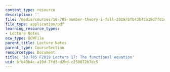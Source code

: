 ```yaml
---
content_type: resource
description: ''
file: /media/courses/18-785-number-theory-i-fall-2019/bfb43b4ca19d7fd3d2bdc250072b7dc5_MIT18_785F19_lec17.pdf
file_type: application/pdf
learning_resource_types:
- Lecture Notes
ocw_type: OCWFile
parent_title: Lecture Notes
parent_type: CourseSection
resourcetype: Document
title: '18.785 F2019 Lecture 17: The functional equation'
uid: bfb43b4c-a19d-7fd3-d2bd-c250072b7dc5
---
```

